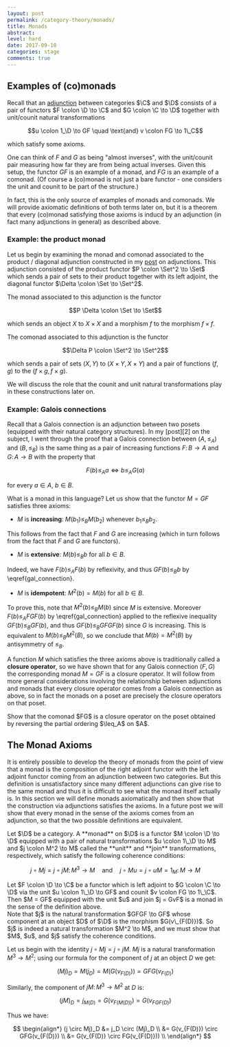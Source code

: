 ```yaml
---
layout: post
permalink: /category-theory/monads/
title: Monads
abstract: 
level: hard
date: 2017-09-10
categories: stage
comments: true
---
```


## Examples of (co)monads

Recall that an [adjunction][1] between categories $\C$ and $\D$ consists of a pair of functors $F \colon \D \to \C$ and $G \colon \C \to \D$ together with unit/counit natural transformations

$$u \colon 1_\D \to GF \quad \text{and} v \colon FG \to 1\_C$$

which satisfy some axioms.

One can think of $F$ and $G$ as being "almost inverses", with the unit/counit pair measuring how far they are from being actual inverses.
Given this setup, the functor $GF$ is an example of a monad, and $FG$ is an example of a comonad.
(Of course a (co)monad is not just a bare functor - one considers the unit and counit to be part of the structure.)

In fact, this is the only source of examples of monads and comonads.
We will provide axiomatic definitions of both terms later on, but it is a theorem that every (co)monad satisfying those axioms is inducd by an adjunction (in fact many adjunctions in general) as described above.

### Example: the product monad

Let us begin by examining the monad and comonad associated to the product / diagonal adjunction constructed in my [post][1] on adjunctions.
This adjunction consisted of the product functor $P \colon \Set^2 \to \Set$ which sends a pair of sets to their product together with its left adjoint, the diagonal functor $\Delta \colon \Set \to \Set^2$.

The monad associated to this adjunction is the functor

$$P \Delta \colon \Set \to \Set$$

which sends an object $X$ to $X \times X$ and a morphism $f$ to the morphism $f \times f$.

The comonad associated to this adjunction is the functor

$$\Delta P \colon \Set^2 \to \Set^2$$

which sends a pair of sets $(X, Y)$ to $(X \times Y, X \times Y)$ and a pair of functions $(f, g)$ to the $(f \times g, f \times g)$.

We will discuss the role that the counit and unit natural transformations play in these constructions later on.

### Example: Galois connections

Recall that a Galois connection is an adjunction between two posets (equipped with their natural category structures).
In my [post][2] on the subject, I went through the proof that a Galois connection between $(A, \leq_A)$ and $(B, \leq_B)$ is the same thing as a pair of increasing functions $F \colon B \to A$ and $G \colon A \to B$ with the property that

$$
\begin{equation} \label{gal_connection}
   F(b) \leq_A a \iff b \leq_A G(a)
\end{equation}
$$

for every $a \in A$, $b \in B$.

What is a monad in this language?
Let us show that the functor $M = GF$ satisfies three axioms:

- $M$ is **increasing**: $M(b_1) \leq_B M(b_2)$ whenever $b_1 \leq_B b_2$.

This follows from the fact that $F$ and $G$ are increasing (which in turn follows from the fact that $F$ and $G$ are functors).

- $M$ is **extensive**: $M(b) \leq_B b$ for all $b \in B$.

Indeed, we have $F(b) \leq_A F(b)$ by reflexivity, and thus $GF(b) \leq_B b$ by \eqref{gal_connection}.

- $M$ is **idempotent**: $M^2(b) = M(b)$ for all $b \in B$.

To prove this, note that $M^2(b) \leq_B M(b)$ since $M$ is extensive.
Moreover $F(b) \leq_A FGF(b)$ by \eqref{gal_connection} applied to the reflexive inequality $GF(b) \leq_B GF(b)$, and thus $GF(b) \leq_B GFGF(b)$ since $G$ is increasing.
This is equivalent to $M(b) \leq_B M^2(B)$, so we conclude that $M(b) = M^2(B)$ by antisymmetry of $\leq_B$.

A function $M$ which satisfies the three axioms above is traditionally called a **closure operator**, so we have shown that for any Galois connection $(F, G)$ the corresponding monad $M = GF$ is a closure operator.
It will follow from more general considerations involving the relationship between adjunctions and monads that every closure operator comes from a Galois connection as above, so in fact the monads on a poset are precisely the closure operators on that poset.

<div class="exercise">
Show that the comonad $FG$ is a closure operator on the poset obtained by reversing the partial ordering $\leq_A$ on $A$.
</div>

## The Monad Axioms

It is entirely possible to develop the theory of monads from the point of view that a monad is the composition of the right adjoint functor with the left adjoint functor coming from an adjunction between two categories.
But this definition is unsatisfactory since many different adjunctions can give rise to the same monad and thus it is difficult to see what the monad itself actually is.
In this section we will define monads axiomatically and then show that the construction via adjunctions satisfies the axioms.
In a future post we will show that every monad in the sense of the axioms comes from an adjunction, so that the two possible definitions are equivalent.

<div class="definition">
Let $\D$ be a category.
A **monad** on $\D$ is a functor $M \colon \D \to \D$ equipped with a pair of natural transformations $u \colon 1\_\D \to M$ and $j \colon M^2 \to M$ called the **unit** and **join** transformations, respectively, which satisfy the following coherence conditions:

$$
j \circ Mj = j \circ jM \colon M^3 \to M \quad \text{and} \quad j \circ Mu = j \circ uM = 1_M \colon M \to M
$$
</div>

<div class="lemma">
Let $F \colon \D \to \C$ be a functor which is left adjoint to $G \colon \C \to \D$ via the unit $u \colon 1\_\D \to GF$ and counit $v \colon FG \to 1\_\C$.  Then $M = GF$ equipped with the unit $u$ and join $j = GvF$ is a monad in the sense of the definition above.
</div>
<div class="proof">
Note that $j$ is the natural transformation $GFGF \to GF$ whose component at an object $D$ of $\D$ is the morphism $G(v\_{F(D)})$.
So $j$ is indeed a natural transformation $M^2 \to M$, and we must show that $M$, $u$, and $j$ satisfy the coherence conditions.

Let us begin with the identity $j \circ Mj = j \circ jM$.
$Mj$ is a natural transformation $M^3 \to M^2$; using our formula for the component of $j$ at an object $D$ we get:

$$
(Mj)_D = M(j_D) = M(G(v_{F(D)})) = GFG(v_{F(D)}) 
$$

Similarly, the component of $jM \colon M^3 \to M^2$ at $D$ is:

$$
(jM)_D = j_{M(D)} = G(v_{F(M(D))}) = G(v_{FGF(D)})
$$

Thus we have:

$$
\begin{align*}
(j \circ Mj)_D &= j_D \circ (Mj)_D \\
&= G(v_{F(D)}) \circ GFG(v_{F(D)}) \\
&= G(v_{F(D)} \circ FG(v_{F(D)})) \\
\end{align*}
$$
</div>








[1]:
[2]:
